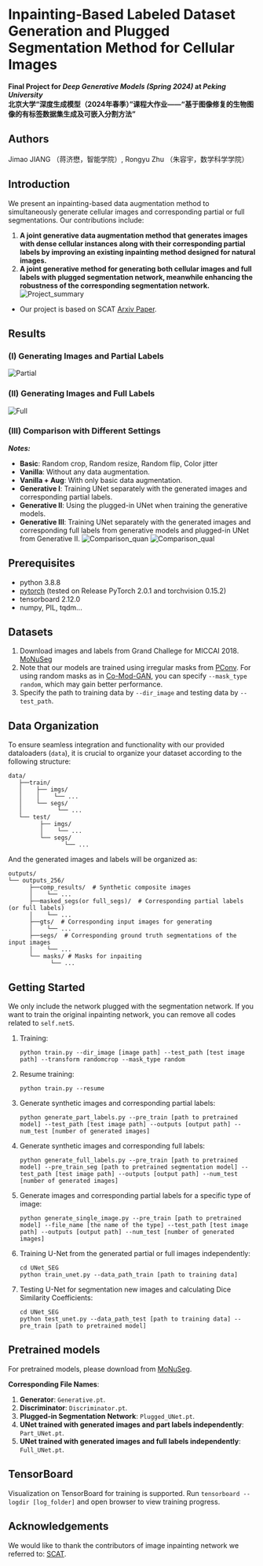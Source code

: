 # Inpainting-Based Labeled Dataset Generation and Plugged Segmentation Method for Cellular Images

**Final Project for _Deep Generative Models (Spring 2024)_ at _Peking University_**  
**北京大学“深度生成模型（2024年春季）”课程大作业——“基于图像修复的生物图像的有标签数据集生成及可嵌入分割方法”**


## Authors
Jimao JIANG （蒋济懋，智能学院）, Rongyu Zhu （朱容宇，数学科学学院）

<!-- ---------------------------------------------------- -->
## Introduction 
We present an inpainting-based data augmentation method to simultaneously generate cellular images and corresponding partial or full segmentations. Our contributions include:

1) **A joint generative data augmentation method that generates images with dense cellular instances along with their corresponding partial labels by improving an existing inpainting method designed for natural images.** 
2) **A joint generative method for generating both cellular images and full labels with plugged segmentation network, meanwhile enhancing the robustness of the corresponding segmentation network.**
![Project_summary](./resources/project_summary.jpg)

* Our project is based on SCAT [Arxiv Paper](https://arxiv.org/abs/2303.13133).
<!-- ------------------------------------------------ -->
## Results
### (I) Generating Images and Partial Labels
![Partial](./resources/part_gen.jpg)
### (II) Generating Images and Full Labels
![Full](./resources/full_gen.jpg)
### (III) Comparison with Different Settings

_**Notes:**_
- **Basic**: Random crop, Random resize, Random flip, Color jitter
- **Vanilla**: Without any data augmentation.
- **Vanilla + Aug**: With only basic data augmentation.
- **Generative I**: Training UNet separately with the generated images and corresponding partial labels.
- **Generative II**: Using the plugged-in UNet when training the generative models.
- **Generative III**: Training UNet separately with the generated images and corresponding full labels from generative models and plugged-in UNet from Generative II.
![Comparison_quan](./resources/quantitative.jpg)
![Comparison_qual](./resources/nosie_visulization.jpg)
<!-- -------------------------------- -->
## Prerequisites 
* python 3.8.8
* [pytorch](https://pytorch.org/) (tested on Release PyTorch 2.0.1 and torchvision 0.15.2)
* tensorboard 2.12.0
* numpy, PIL, tqdm...

<!-- --------------------------------- -->
## Datasets 

1. Download images and labels from Grand Challege for MICCAI 2018. [MoNuSeg](https://monuseg.grand-challenge.org/Data/)
2. Note that our models are trained using irregular masks from [PConv](https://github.com/NVIDIA/partialconv). 
For using random masks as in [Co-Mod-GAN](https://github.com/zsyzzsoft/co-mod-gan), you can specify `--mask_type random`, which may gain better performance.
3. Specify the path to training data by `--dir_image` and testing data by `--test_path`.

<!-- -------------------------------------------------------- -->

## Data Organization
To ensure seamless integration and functionality with our provided dataloaders (`data`), 
it is crucial to organize your dataset according to the following structure:
```
data/
   ├──train/
   │    ├── imgs/
   │    │    └── ...
   │    └── segs/
   │          └── ...
   └── test/
         ├── imgs/
         │    └── ...
         └── segs/
                └── ...         
```
And the generated images and labels will be organized as:
```
outputs/
└── outputs_256/
      ├──comp_results/  # Synthetic composite images
      │    └── ...
      ├──masked_segs(or full_segs)/  # Corresponding partial labels (or full labels) 
      │    └── ...
      ├──gts/  # Corresponding input images for generating
      │    └── ...
      ├──segs/  # Corresponding ground truth segmentations of the input images
      │    └── ...
      └── masks/ # Masks for inpaiting
            └── ...
```
<!-- -------------------------------------------------------- -->
## Getting Started
We only include the network plugged with the segmentation network. If you want to train the original inpainting network, you can remove all codes related to `self.netS`.
1. Training: 
    ```
    python train.py --dir_image [image path] --test_path [test image path] --transform randomcrop --mask_type random
    ```

2. Resume training:
    ```
    python train.py --resume 
    ```
   
3. Generate synthetic images and corresponding partial labels:
    ```
    python generate_part_labels.py --pre_train [path to pretrained model] --test_path [test image path] --outputs [output path] --num_test [number of generated images]
    ```

4. Generate synthetic images and corresponding full labels:
    ```
    python generate_full_labels.py --pre_train [path to pretrained model] --pre_train_seg [path to pretrained segmentation model] --test_path [test image path] --outputs [output path] --num_test [number of generated images]
    ```

5. Generate images and corresponding partial labels for a specific type of image:
    ```
    python generate_single_image.py --pre_train [path to pretrained model] --file_name [the name of the type] --test_path [test image path] --outputs [output path] --num_test [number of generated images]
    ```
   
6. Training U-Net from the generated partial or full images independently:
    ```
   cd UNet_SEG
   python train_unet.py --data_path_train [path to training data]
    ```

7. Testing U-Net for segmentation new images and calculating Dice Similarity Coefficients:
    ```
   cd UNet_SEG
   python test_unet.py --data_path_test [path to training data] --pre_train [path to pretrained model]
    ```
<!-- ------------------------------------------------------------------- -->

## Pretrained models
For pretrained models, please download from [MoNuSeg](https://pan.baidu.com/s/1_m91Okm9W99GHck9AMZb-g?pwd=0000).

**Corresponding File Names**:
1. **Generator**: `Generative.pt`.
2. **Discriminator**: `Discriminator.pt`.
3. **Plugged-in Segmentation Network**: `Plugged_UNet.pt`.
4. **UNet trained with generated images and part labels independently**: `Part_UNet.pt`.
5. **UNet trained with generated images and full labels independently**: `Full_UNet.pt`.

<!-- ------------------------ -->
## TensorBoard
Visualization on TensorBoard for training is supported.
Run `tensorboard --logdir [log_folder]` and open browser to view training progress. 


<!-- ------------------------ -->
## Acknowledgements
We would like to thank the contributors of image inpainting network we referred to: [SCAT](https://github.com/comzzw/Generative-Image-Inpainting).
